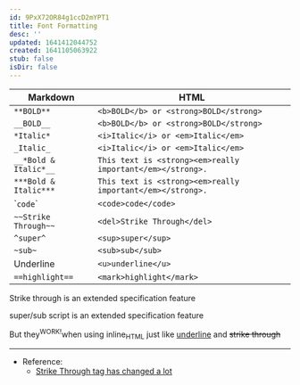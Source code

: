 ```yaml
---
id: 9PxX72OR84g1ccD2mYPT1
title: Font Formatting
desc: ''
updated: 1641412044752
created: 1641105063922
stub: false
isDir: false
---
```


| Markdown              | HTML                                                       |
| --------------------- | ---------------------------------------------------------- |
| `**BOLD**`            | `<b>BOLD</b> or <strong>BOLD</strong>`                     |
| `__BOLD__`            | `<b>BOLD</b> or <strong>BOLD</strong>`                     |
| `*Italic*`            | `<i>Italic</i> or <em>Italic</em>`                         |
| `_Italic_`            | `<i>Italic</i> or <em>Italic</em>`                         |
| `__*Bold & Italic*__` | `This text is <strong><em>really important</em></strong>.` |
| `***Bold & Italic***` | `This text is <strong><em>really important</em></strong>.` |
| \``code`\`            | `<code>code</code>`                                        |
| `~~Strike Through~~`  | `<del>Strike Through</del>`                                |
| `^super^`             | `<sup>super</sup>`                                         |
| `~sub~`               | `<sub>sub</sub>`                                           |
| Underline             | `<u>underline</u>`                                         |
| `==highlight==`       | `<mark>highlight</mark>`                                   |

Strike through is an extended specification feature

super/sub script is an extended specification feature

But they<sup>WORK!</sup>when using inline<sub>HTML</sub> just like <u>underline</u> and <del>strike through</del>

---

- Reference:
  - [Strike Through tag has changed a lot](https://www.w3schools.com/tags/tag_strike.asp)

